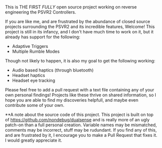 This is THE FIRST _FULLY_ open source project working on reverse engineering the PSVR2 Controllers.

If you are like me, and are frustrated by the abundance of closed source projects surrounding the PSVR2 and its incredible features, Welcome! This project is still in its infancy, and I don't have much time to work on it, but it already has support for the following:
- Adaptive Triggers
- Multiple Rumble Modes

Though not likely to happen, it is also my goal to get the following working:
- Audio based haptics (through bluetooth)
- Headset haptics
- Headset eye tracking

Please feel free to add a pull request with a text file containing any of your own personal findings! Projects like these thrive on shared information, so I hope you are able to find my discoveries helpfull, and maybe even contribute some of your own.


**A note about the source code of this project.
This project is built on top of https://github.com/nondebug/dualsense and is really more of an ugly patch-on than a full personal creation. Variable names may be mismatched, comments may be incorrect, stuff may be rudundant. If you find any of this, and are frustrated by it, I encourage you to make a Pull Request that fixes it. I would greatly appreciate it.